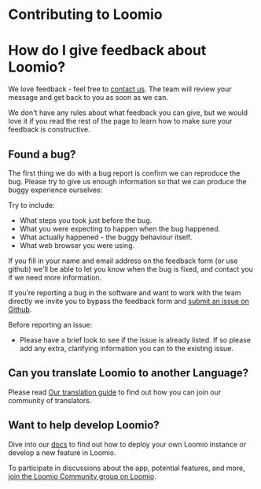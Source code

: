 # Contributing to Loomio

# How do I give feedback about Loomio?

We love feedback - feel free to [contact us](https://www.loomio.org/contact). The team will review your message and get back to you as soon as we can.

We don't have any rules about what feedback you can give, but we would love it if you read the rest of the page to learn how to make sure your feedback is constructive.

## Found a bug?

The first thing we do with a bug report is confirm we can reproduce the bug. Please try to give us enough information so that we can produce the buggy experience ourselves:

Try to include:
* What steps you took just before the bug.
* What you were expecting to happen when the bug happened.
* What actually happened - the buggy behaviour itself.
* What web browser you were using.

If you fill in your name and email address on the feedback form (or use github) we'll be able to let you know when the bug is fixed, and contact you if we need more information.

If you’re reporting a bug in the software and want to work with the team directly we invite you to bypass the feedback form and [submit an issue on Github](https://github.com/loomio/loomio/issues/new).

Before reporting an issue:
* Please have a brief look to see if the issue is already listed. If so please add any extra, clarifying information you can to the existing issue.

## Can you translate Loomio to another Language?
Please read [Our translation guide](docs/en/translation/) to find out how you can join our community of translators.

## Want to help develop Loomio?

Dive into our [docs](docs/en/) to find out how to deploy your own Loomio instance or develop a new feature in Loomio.

To participate in discussions about the app, potential features, and more, [join the Loomio Community group on Loomio](https://www.loomio.org/g/WmPCB3IR/loomio-community).
